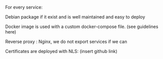 For every service:

Debian package if it exist and is well maintained and easy to deploy

Docker image is used with a custom docker-compose file. (see guidelines here)

Reverse proxy : Nginx, we do not export services if we can

Certificates are deployed with NLS: (insert github link)